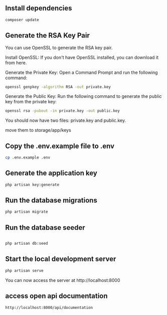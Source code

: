 ## Install dependencies
```bash
composer update
```

## Generate the RSA Key Pair
You can use OpenSSL to generate the RSA key pair.

Install OpenSSL: If you don't have OpenSSL installed, you can download it from here.

Generate the Private Key:
Open a Command Prompt and run the following command:
```bash
openssl genpkey -algorithm RSA -out private.key
```
Generate the Public Key:
Run the following command to generate the public key from the private key:

```bash
openssl rsa -pubout -in private.key -out public.key
```

You should now have two files: private.key and public.key.


move them to storage/app/keys

## Copy the .env.example file to .env
```bash
cp .env.example .env
```

## Generate the application key
```bash
php artisan key:generate
```

## Run the database migrations
```bash
php artisan migrate
```

## Run the database seeder
```bash

php artisan db:seed
```

## Start the local development server
```bash
php artisan serve
```

You can now access the server at http://localhost:8000

## access open api documentation
```bash
http://localhost:8000/api/documentation
```
